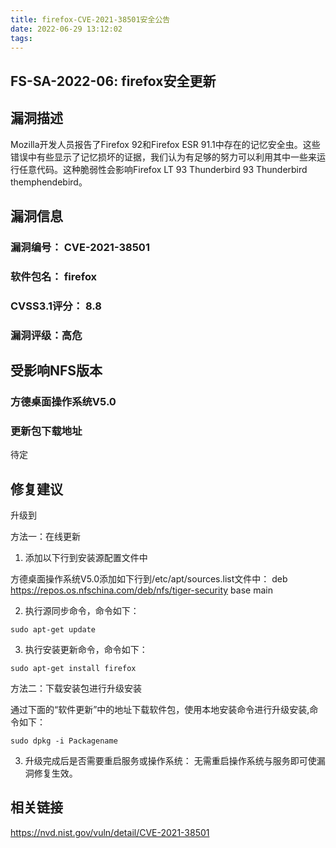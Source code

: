```yaml
---
title: firefox-CVE-2021-38501安全公告
date: 2022-06-29 13:12:02
tags:
---
```

## FS-SA-2022-06: firefox安全更新

## 漏洞描述

Mozilla开发人员报告了Firefox 92和Firefox ESR 91.1中存在的记忆安全虫。这些错误中有些显示了记忆损坏的证据，我们认为有足够的努力可以利用其中一些来运行任意代码。这种脆弱性会影响Firefox LT 93 Thunderbird 93 Thunderbird themphendebird。 

## 漏洞信息

###    漏洞编号： CVE-2021-38501

###    软件包名： firefox

###    CVSS3.1评分： 8.8

###    漏洞评级：高危

## 受影响NFS版本

###    方德桌面操作系统V5.0

### 更新包下载地址

待定

## 修复建议

升级到 

方法一：在线更新

1. 添加以下行到安装源配置文件中

方德桌面操作系统V5.0添加如下行到/etc/apt/sources.list文件中：
deb https://repos.os.nfschina.com/deb/nfs/tiger-security base main

2. 执行源同步命令，命令如下：

```
sudo apt-get update
```

3. 执行安装更新命令，命令如下：

```
sudo apt-get install firefox
```

方法二：下载安装包进行升级安装

通过下面的“软件更新”中的地址下载软件包，使用本地安装命令进行升级安装,命令如下：

```
sudo dpkg -i Packagename
```

3. 升级完成后是否需要重启服务或操作系统：
   无需重启操作系统与服务即可使漏洞修复生效。

## 相关链接

https://nvd.nist.gov/vuln/detail/CVE-2021-38501
